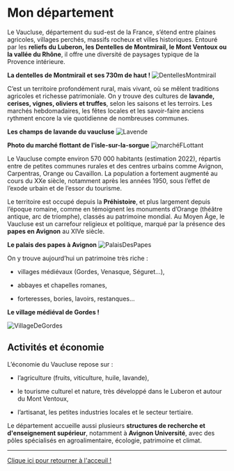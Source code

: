 # Mon département

Le Vaucluse, département du sud-est de la France, s’étend entre plaines agricoles, villages perchés, massifs rocheux et villes historiques. Entouré par les **reliefs du Luberon, les Dentelles de Montmirail, le Mont Ventoux ou la vallée du Rhône**, il offre une diversité de paysages typique de la Provence intérieure.

**La dentelles de Montmirail et ses 730m de haut !**
![DentellesMontmirail](https://woody.cloudly.space/app/uploads/crt-paca/2021/02/thumbs/vueaerienne-dentellesdemontmirail-vaucluse-valentinpacaut-theexplorers-1920x960.jpg)


C’est un territoire profondément rural, mais vivant, où se mêlent traditions agricoles et richesse patrimoniale. On y trouve des cultures de **lavande, cerises, vignes, oliviers et truffes**, selon les saisons et les terroirs. Les marchés hebdomadaires, les fêtes locales et les savoir-faire anciens rythment encore la vie quotidienne de nombreuses communes.

**Les champs de lavande du vaucluse**
![Lavende](https://ririoulabellevie.com/plus-beaux-spots-lavande-vaucluse/blog-lavande-oppede-onmetlesvoiles-4/)

**Photo du marché flottant de l'isle-sur-la-sorgue**
![marchéFLottant](https://islesurlasorguetourisme.com/image/7431-normal.jpg)

Le Vaucluse compte environ 570 000 habitants (estimation 2022), répartis entre de petites communes rurales et des centres urbains comme Avignon, Carpentras, Orange ou Cavaillon.
La population a fortement augmenté au cours du XXe siècle, notamment après les années 1950, sous l’effet de l’exode urbain et de l’essor du tourisme.

Le territoire est occupé depuis la **Préhistoire**, et plus largement depuis l’époque romaine, comme en témoignent les monuments d’Orange (théâtre antique, arc de triomphe), classés au patrimoine mondial. Au Moyen Âge, le Vaucluse est un carrefour religieux et politique, marqué par la présence des **papes en Avignon** au XIVe siècle.

**Le palais des papes à Avignon**
![PalaisDesPapes](https://palais-des-papes.com/wp-content/uploads/2024/07/avignon.png)

On y trouve aujourd’hui un patrimoine très riche :

- villages médiévaux (Gordes, Venasque, Séguret…),

- abbayes et chapelles romanes,

- forteresses, bories, lavoirs, restanques...


**Le village médiéval de Gordes !**

![VillageDeGordes](https://media.istockphoto.com/id/1341036128/fr/photo/vue-sur-gordes-une-petite-ville-typique-de-provence-france-beau-village-fran%C3%A7ais-avec-vue-sur.jpg?s=612x612&w=0&k=20&c=MdlqJ4v3K2Ed4m7JQEy9GQTnLR8MA7v12XuZV_RmjvE=)

## Activités et économie

L’économie du Vaucluse repose sur :

- l’agriculture (fruits, viticulture, huile, lavande),

- le tourisme culturel et nature, très développé dans le Luberon et autour du Mont Ventoux,

- l’artisanat, les petites industries locales et le secteur tertiaire.

Le département accueille aussi plusieurs **structures de recherche et d'enseignement supérieur**, notamment à **Avignon Université**, avec des pôles spécialisés en agroalimentaire, écologie, patrimoine et climat.

---

[Clique ici pour retourner à l'acceuil !](index.md)
